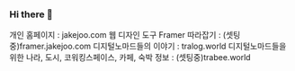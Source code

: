 ### Hi there 👋

개인 홈페이지 : jakejoo.com
웹 디자인 도구 Framer 따라잡기 : (셋팅중)framer.jakejoo.com
디지털노마드들의 이야기 : tralog.world
디지털노마드들을 위한 나라, 도시, 코워킹스페이스, 카페, 숙박 정보 : (셋팅중)trabee.world

<!--
I'm working on a template recently. 👨🏻‍💻

These are projects to bring and write at any time when I'm working on a side project, study and test. 🚀

Anyone can use these projects and suggest features. 🤗

`Using SSR and Graphql`

The project provides information about countries, cities, and places for digital nomads.

- [Design System](https://github.com/trabeeteam/trabee-ui)
- [Front End](https://github.com/trabeeteam/trabee-web)
- [Back End](https://github.com/trabeeteam/trabee-api)

`Using SPA and REST API`

This project is based on digital nomad's stories and topics.

- [Front End](https://github.com/tralogteam/tralog-web)
- [Back End](https://github.com/tralogteam/tralog-api)

-->

<!--
**gjjoo/gjjoo** is a ✨ _special_ ✨ repository because its `README.md` (this file) appears on your GitHub profile.

Here are some ideas to get you started:

- 🔭 I’m currently working on ...
- 🌱 I’m currently learning ...
- 👯 I’m looking to collaborate on ...
- 🤔 I’m looking for help with ...
- 💬 Ask me about ...
- 📫 How to reach me: ...
- 😄 Pronouns: ...
- ⚡ Fun fact: ...
-->
